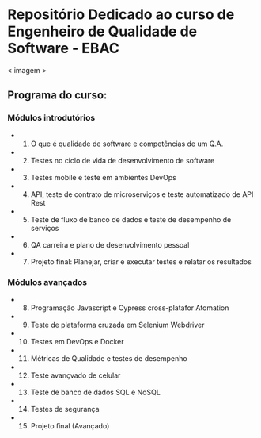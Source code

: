 # Repositório Dedicado ao curso de Engenheiro de Qualidade de Software - EBAC

< imagem >

## Programa do curso:

### Módulos introdutórios
- 1. O que é qualidade de software e competências de um Q.A.
- 2. Testes no ciclo de vida de desenvolvimento de software
- 3. Testes mobile e teste em ambientes DevOps
- 4. API, teste de contrato de microserviços e teste automatizado de API Rest
- 5. Teste de fluxo de banco de dados e teste de desempenho de serviços
- 6. QA carreira e plano de desenvolvimento pessoal
- 7. Projeto final: Planejar, criar e executar testes e relatar os resultados

### Módulos avançados
- 8. Programação Javascript e Cypress cross-platafor Atomation
- 9. Teste de plataforma cruzada em Selenium Webdriver
- 10. Testes em DevOps e Docker
- 11. Métricas de Qualidade e testes de desempenho
- 12. Teste avançvado de celular
- 13. Teste de banco de dados SQL e NoSQL
- 14. Testes de segurança
- 15. Projeto final (Avançado)
  
